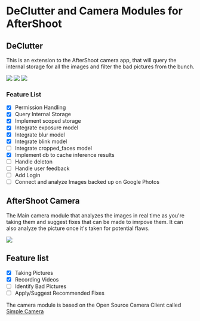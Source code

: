 # DeClutter and Camera Modules for AfterShoot

## DeClutter
This is an extension to the AfterShoot camera app, that will query the internal storage for all the images and filter the bad pictures from the bunch.

![](https://i.imgur.com/DYNJ1WE.png)
![](https://i.imgur.com/KokdGiC.png)
![](https://i.imgur.com/xMp6FBz.png)

### Feature List
- [x] Permission Handling
- [x] Query Internal Storage
- [x] Implement scoped storage
- [x] Integrate exposure model
- [x] Integrate blur model
- [x] Integrate blink model
- [ ] Integrate cropped_faces model
- [x] Implement db to cache inference results
- [ ] Handle deleton
- [ ] Handle user feedback
- [ ] Add Login
- [ ] Connect and analyze Images backed up on Google Photos

## AfterShoot Camera
The Main camera module that analyzes the images in real time as you're taking them and suggest fixes that can be made to imrpove them.
It can also analyze the picture once it's taken for potential flaws.

![](https://i.imgur.com/Ll5gA1F.png)

## Feature list  
- [x] Taking Pictures  
- [x] Recording Videos  
- [ ] Identify Bad Pictures  
- [ ] Apply/Suggest Recommended Fixes  

The camera module is based on the Open Source Camera Client called [Simple Camera](https://github.com/SimpleMobileTools/Simple-Camera)
